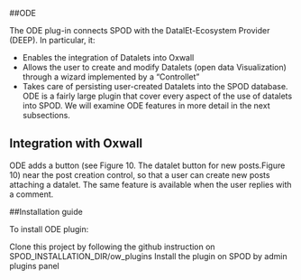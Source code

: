 ##ODE

The ODE plug-in connects SPOD with the DatalEt-Ecosystem Provider (DEEP). In particular, it:
* Enables the integration of Datalets into Oxwall
* Allows the user to create and modify Datalets (open data Visualization) through a wizard implemented by a “Controllet”
* Takes care of persisting user-created Datalets into the SPOD database.
ODE is a fairly large plugin that cover every aspect of the use of datalets into SPOD. We will examine ODE features in more detail in the next subsections.

## Integration with Oxwall

ODE adds a button (see Figure 10. The datalet button for new posts.Figure 10) near the post creation control, so that a user can create new posts attaching a datalet.
The same feature is available when the user replies with a comment.

##Installation guide

To install ODE plugin:

Clone this project by following the github instruction on SPOD_INSTALLATION_DIR/ow_plugins
Install the plugin on SPOD by admin plugins panel

